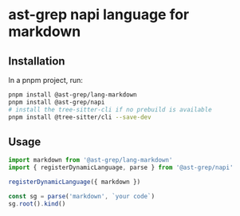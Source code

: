 # ast-grep napi language for markdown

## Installation

In a pnpm project, run:

```bash
pnpm install @ast-grep/lang-markdown
pnpm install @ast-grep/napi
# install the tree-sitter-cli if no prebuild is available
pnpm install @tree-sitter/cli --save-dev
```

## Usage

```js
import markdown from '@ast-grep/lang-markdown'
import { registerDynamicLanguage, parse } from '@ast-grep/napi'

registerDynamicLanguage({ markdown })

const sg = parse('markdown', `your code`)
sg.root().kind()
```
